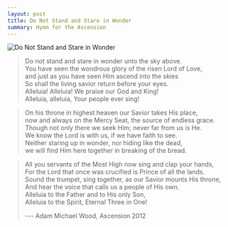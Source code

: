```yaml
---
layout: post
title: Do Not Stand and Stare in Wonder
summary: Hymn for the Ascension
---
```


![Do Not Stand and Stare in Wonder](/images/do-not-stand-and-satre.png)


> Do not stand and stare in wonder unto the sky above.  
> You have seen the wondrous glory of the risen Lord of Love,  
> and just as you have seen Him ascend into the skies  
> So shall the living savior return before your eyes.  
> Alleluia! Alleluia! We praise our God and King!  
> Alleluia, alleluia, Your people ever sing!  

> On his throne in highest heaven our Savior takes His place,  
> now and always on the Mercy Seat, the source of endless grace.  
> Though not only there we seek Him; never far from us is He.  
> We know the Lord is with us, if we have faith to see.  
> Neither staring up in wonder, nor hiding like the dead,  
> we will find Him here together in breaking of the bread.

> All you servants of the Most High now sing and clap your hands,  
> For the Lord that once was crucified is Prince of all the lands.  
> Sound the trumpet, sing together, as our Savior mounts His throne,  
> And hear the voice that calls us a people of His own.  
> Alleluia to the Father and to His only Son,  
> Alleluia to the Spirit, Eternal Three in One! 
>  
> --- Adam Michael Wood, Ascension 2012